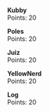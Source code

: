 **Kubby**  
Points: 20

**Poles**  
Points: 20

**Juiz**  
Points: 20

**YellowNerd**  
Points: 20

**Log**  
Points: 20
